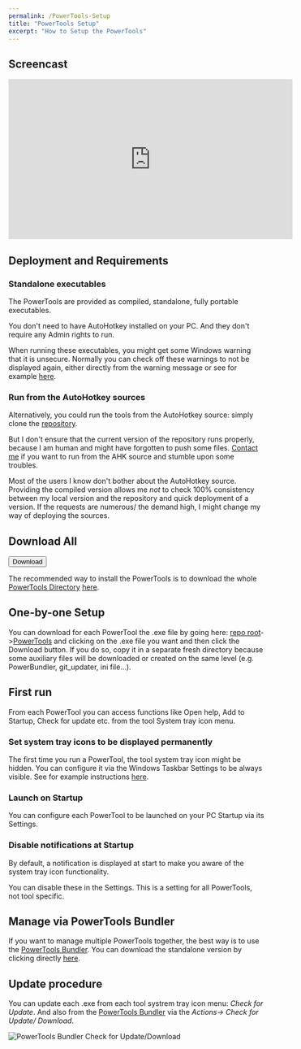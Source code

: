 ```yaml
---
permalink: /PowerTools-Setup
title: "PowerTools Setup"
excerpt: "How to Setup the PowerTools"
---
```


## Screencast

<p style="text-align: center;"><iframe width="560" height="315" src="https://www.youtube.com/embed/cPPvPdH9IGk" frameborder="0" allow="accelerometer; autoplay; encrypted-media; gyroscope; picture-in-picture" allowfullscreen></iframe></p>

## Deployment and Requirements

### Standalone executables

The PowerTools are provided as compiled, standalone, fully portable executables.

You don't need to have AutoHotkey installed on your PC. And they don't require any Admin rights to run.

When running these executables, you might get some Windows warning that it is unsecure. Normally you can check off these warnings to not be displayed again, either directly from the warning message or see for example [here](https://www.windowscentral.com/how-fix-app-has-been-blocked-your-protection-windows-10).

### Run from the AutoHotkey sources

Alternatively, you could run the tools from the AutoHotkey source: simply clone the [repository](https://github.com/tdalon/ahk/).

But I don't ensure that the current version of the repository runs properly, because I am human and might have forgotten to push some files. <a href="https://tdalon.github.io/ahk/contact/"><i class="fa fa-address-card" aria-hidden="true"></i></a>[Contact me](Contact) if you want to run from the AHK source and stumble upon some troubles.

Most of the users I know don't bother about the AutoHotkey source. Providing the compiled version allows me _not_ to check 100% consistency between my local version and the repository and quick deployment of a version. If the requests are numerous/ the demand high, I might change my way of deploying the sources.

## Download All

<a href="https://downgit.github.io/#/home?url=https://downgit.github.io/#/home?url=https://github.com/tdalon/ahk/tree/main/PowerTools"  target="_blank"><button class="btn"><i class="fa fa-download"></i> Download</button></a>

The recommended way to install the PowerTools is to download the whole [PowerTools Directory](https://github.com/tdalon/ahk/raw/main/PowerTools/) [here](https://downgit.github.io/#/home?url=https://github.com/tdalon/ahk/tree/main/PowerTools).

## One-by-one Setup

You can download for each PowerTool the .exe file by going here: [repo root](https://github.com/tdalon/ahk/)->[PowerTools](https://github.com/tdalon/ahk/tree/main/PowerTools) and clicking on the .exe file you want and then click the Download button. If you do so, copy it in a separate fresh directory because some auxiliary files will be downloaded or created on the same level (e.g. PowerBundler, git_updater, ini file...).

## First run

From each PowerTool you can access functions like Open help, Add to Startup, Check for update etc. from the tool System tray icon menu.

### Set system tray icons to be displayed permanently

The first time you run a PowerTool, the tool system tray icon might be hidden. You can configure it via the Windows Taskbar Settings to be always visible. See for example instructions [here](https://www.ghacks.net/2015/03/11/manage-and-display-system-tray-icons-in-windows-10/).

### Launch on Startup

You can configure each PowerTool to be launched on your PC Startup via its Settings.

### Disable notifications at Startup

By default, a notification is displayed at start to make you aware of the system tray icon functionality.

You can disable these in the Settings. This is a setting for all PowerTools, not tool specific.

## Manage via PowerTools Bundler

If you want to manage multiple PowerTools together, the best way is to use the [PowerTools Bundler](PowerTools-Bundler).
You can download the standalone version by clicking directly [here](https://github.com/tdalon/ahk/raw/main/PowerTools/PowerToolsBundler.exe).

## Update procedure

You can update each .exe from each tool systrem tray icon menu: _Check for Update_.
And also from the [PowerTools Bundler](PowerTools-Bundler) via the _Actions-> Check for Update/ Download_.

![PowerTools Bundler Check for Update/Download](/ahk/assets/images/powertools_bundler_checkforupdate.png)
